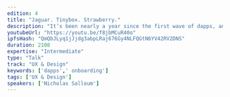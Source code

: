 ```yaml
---
edition: 4
title: "Jaguar. Tinybox. Strawberry."
description: "It’s been nearly a year since the first wave of dapps, and while we’re still reeling with excitement, we’re also looking to the future. How do we bring the next generation of users to the decentralized world? How do we stop thinking in terms of thousands of users, and start thinking in millions and billions?We start thinking less about ourselves as developers, and more about the user experience. Until now we’ve been working around onboarding limitations, trying to create as smooth a UX as possible. A year later, and the time has come to stop overcoming limitations. We plan to remove them entirely.In this talk, we’ll focus on some of the biggest pain points that users face, how we’re solving them, and the impact those solutions will have on growing the ecosystem. We’ll explore parallels with previous big inflection points in tech, and how to draw on the past to help make decisions on where to go next. You’ll leave with invaluable tools, tricks, and strategies that will help you build your own successful dapps on the blockchain."
youtubeUrl: "https://youtu.be/f8jbMCuR40o"
ipfsHash: "QmQbJLyq1jJjdg3abpLRaj676Gy4NLFQGtN6YV42RV2DNS"
duration: 2108
expertise: "Intermediate"
type: "Talk"
track: "UX & Design"
keywords: ['dapps',' onboarding']
tags: ['UX & Design']
speakers: ['Nicholas Salloum']
---
```

